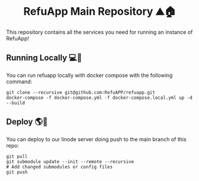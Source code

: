 <h1 align="center">RefuApp Main Repository ⛰️🏠</h1>

This repository contains all the services you need for running an instance of RefuApp!

## Running Locally 💻🚀
You can run refuapp locally with docker compose with the following command:

```shell
git clone --recursive git@github.com:RefuAPP/refuapp.git
docker-compose -f docker-compose.yml -f docker-compose.local.yml up -d --build
```

## Deploy 🌎💫
You can deploy to our linode server doing push to the main branch of this repo:
```shell
git pull
git submodule update --init --remote --recursive
# Add changed submodules or config files
git push
```
